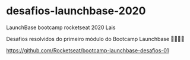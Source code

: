 # desafios-launchbase-2020
LaunchBase bootcamp rocketseat 2020 Lais

Desafios resolvidos do primeiro módulo do Bootcamp Launchbase 🚀👨🏻‍🚀

https://github.com/Rocketseat/bootcamp-launchbase-desafios-01
